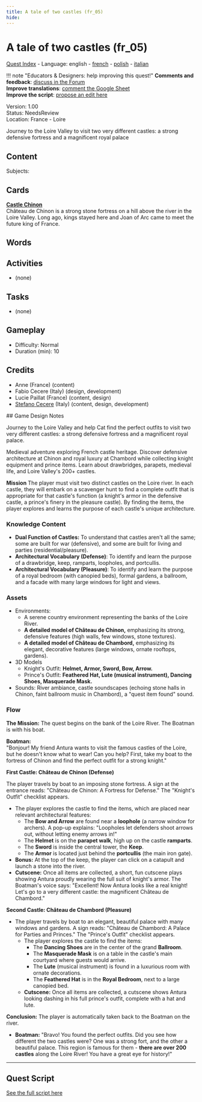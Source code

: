 ```yaml
---
title: A tale of two castles (fr_05)
hide:
---
```


# A tale of two castles (fr_05)
[Quest Index](./index.md) - Language: english - [french](./fr_05.fr.md) - [polish](./fr_05.pl.md) - [italian](./fr_05.it.md)

!!! note "Educators & Designers: help improving this quest!"
    **Comments and feedback**: [discuss in the Forum](https://vgwb.discourse.group/t/fr-05-a-tale-of-two-castles/26/1)  
    **Improve translations**: [comment the Google Sheet](https://docs.google.com/spreadsheets/d/1FPFOy8CHor5ArSg57xMuPAG7WM27-ecDOiU-OmtHgjw/edit?gid=1463729744#gid=1463729744)  
    **Improve the script**: [propose an edit here](https://github.com/vgwb/Antura/blob/main/Assets/_discover/_quests/FR_05%20Loire%20Castles/FR_05%20Loire%20Castles%20-%20Yarn%20Script.yarn)  

Version: 1.00  
Status: NeedsReview  
Location: France - Loire

Journey to the Loire Valley to visit two very different castles: a strong defensive fortress and a magnificent royal palace

## Content
Subjects: 



## Cards
**[Castle Chinon](../cards/index.md#castle_chinon)**  
Château de Chinon is a strong stone fortress on a hill above the river in the Loire Valley. Long ago, kings stayed here and Joan of Arc came to meet the future king of France.  

## Words
## Activities
- (none)

## Tasks
- (none)
## Gameplay
- Difficulty: Normal
- Duration (min): 10
## Credits
- Anne (France) (content)
- Fabio Cecere (Italy) (design, development)
- Lucie Paillat (France) (content, design)
- [Stefano Cecere](https://stefanocecere.com) (Italy) (content, design, development)

## Game Design Notes

Journey to the Loire Valley and help Cat find the perfect outfits to visit two very different castles: a strong defensive fortress and a magnificent royal palace. 

Medieval adventure exploring French castle heritage. Discover defensive architecture at Chinon and royal luxury at Chambord while collecting knight equipment and prince items. Learn about drawbridges, parapets, medieval life, and Loire Valley's 200+ castles.

**Mission**
The player must visit two distinct castles on the Loire river. In each castle, they will embark on a scavenger hunt to find a complete outfit that is appropriate for that castle's function (a knight's armor in the defensive castle, a prince's finery in the pleasure castle). By finding the items, the player explores and learns the purpose of each castle's unique architecture.

### Knowledge Content

- **Dual Function of Castles:** To understand that castles aren't all the same; some are built for war (defensive), and some are built for living and parties (residential/pleasure).
- **Architectural Vocabulary (Defense)**: To identify and learn the purpose of a drawbridge, keep, ramparts, loopholes, and portcullis.
- **Architectural Vocabulary (Pleasure)**: To identify and learn the purpose of a royal bedroom (with canopied beds), formal gardens, a ballroom, and a facade with many large windows for light and views.

### Assets

- Environments:
  - A serene country environment representing the banks of the Loire River.
  - **A detailed model of Château de Chinon,** emphasizing its strong, defensive features (high walls, few windows, stone textures).
  - **A detailed model of Château de Chambord,** emphasizing its elegant, decorative features (large windows, ornate rooftops, gardens).
- 3D Models
  - Knight's Outfit: **Helmet, Armor, Sword, Bow, Arrow.**
  - Prince's Outfit: **Feathered Hat, Lute (musical instrument), Dancing Shoes, Masquerade Mask.**
- Sounds: River ambiance, castle soundscapes (echoing stone halls in Chinon, faint ballroom music in Chambord), a "quest item found" sound.

### Flow
**The Mission:** The quest begins on the bank of the Loire River. The Boatman is with his boat.

**Boatman:**  
"Bonjour\! My friend Antura wants to visit the famous castles of the Loire, but he doesn't know what to wear\! Can you help? First, take my boat to the fortress of Chinon and find the perfect outfit for a strong knight."

**First Castle: Château de Chinon (Defense)**

The player travels by boat to an imposing stone fortress. A sign at the entrance reads: "Château de Chinon: A Fortress for Defense." The "Knight's Outfit" checklist appears.  
  * The player explores the castle to find the items, which are placed near relevant architectural features:  
    * The **Bow and Arrow** are found near a **loophole** (a narrow window for archers). A pop-up explains: "Loopholes let defenders shoot arrows out, without letting enemy arrows in\!"  
    * The **Helmet** is on the **parapet walk**, high up on the castle **ramparts**.  
    * The **Sword** is inside the central tower, the **Keep**.  
    * The **Armor** is located just behind the **portcullis** (the main iron gate).  
  * **Bonus:** At the top of the keep, the player can click on a catapult and launch a stone into the river.  
  * **Cutscene:** Once all items are collected, a short, fun cutscene plays showing Antura proudly wearing the full suit of knight's armor. The Boatman's voice says: "Excellent\! Now Antura looks like a real knight\! Let's go to a very different castle: the magnificent Château de Chambord."

**Second Castle: Château de Chambord (Pleasure)**

* The player travels by boat to an elegant, beautiful palace with many windows and gardens. A sign reads: "Château de Chambord: A Palace for Parties and Princes." The "Prince's Outfit" checklist appears.  
  * The player explores the castle to find the items:  
    * The **Dancing Shoes** are in the center of the grand **Ballroom**.  
    * The **Masquerade Mask** is on a table in the castle's main courtyard where guests would arrive.  
    * The **Lute** (musical instrument) is found in a luxurious room with ornate decorations.  
    * The **Feathered Hat** is in the **Royal Bedroom**, next to a large canopied bed.  
  * **Cutscene:** Once all items are collected, a cutscene shows Antura looking dashing in his full prince's outfit, complete with a hat and lute.

**Conclusion:** The player is automatically taken back to the Boatman on the river.

* **Boatman:** "Bravo\! You found the perfect outfits. Did you see how different the two castles were? One was a strong fort, and the other a beautiful palace. This region is famous for them \- **there are over 200 castles** along the Loire River\! You have a great eye for history\!"  



---

## Quest Script

[See the full script here](./fr_05-script.md)
